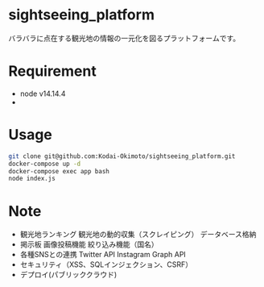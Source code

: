 # sightseeing_platform
バラバラに点在する観光地の情報の一元化を図るプラットフォームです。

# Requirement
* node v14.14.4
*  
# Usage
```bash
git clone git@github.com:Kodai-Okimoto/sightseeing_platform.git
docker-compose up -d
docker-compose exec app bash
node index.js
```
# Note
- 観光地ランキング
 観光地の動的収集（スクレイピング）
 データベース格納
- 掲示板
 画像投稿機能
 絞り込み機能（国名）
- 各種SNSとの連携
 Twitter API
 Instagram Graph API
- セキュリティ（XSS、SQLインジェクション、CSRF）
- デプロイ(パブリッククラウド)
